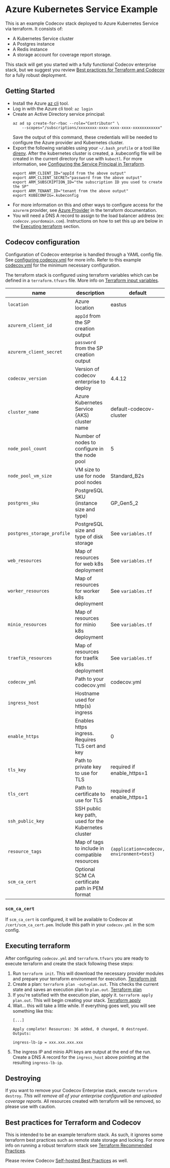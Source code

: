 # Azure Kubernetes Service Example

This is an example Codecov stack deployed to Azure Kubernetes Service via
terraform.  It consists of:
- A Kubernetes Service cluster
- A Postgres instance
- A Redis instance
- A storage account for coverage report storage.

This stack will get you started with a fully functional Codecov enterprise
stack, but we suggest you review 
[Best practices for Terraform and Codecov](#best-practices-for-terraform-and-codecov) 
for a fully robust deployment.

## Getting Started

- Install the Azure [az
  cli](https://docs.microsoft.com/en-us/cli/azure/install-azure-cli?view=azure-cli-latest)
  tool.
- Log in with the Azure cli tool: `az login`
- Create an Active Directory service principal:
    ```
    az ad sp create-for-rbac --role="Contributor" \
        --scopes="/subscriptions/xxxxxxxx-xxxx-xxxx-xxxx-xxxxxxxxxxxx"
    ```
  Save the output of this command, these credentials will be needed to
  configure the Azure provider and Kubernetes cluster.
- Export the following variables using your `~/.bash_profile` or a tool
  like [direnv](https://direnv.net/).  After the kubernetes cluster is
  created, a .kubeconfig file will be created in the current directory for use
  with `kubectl`.  For more information, see [Configuring the Service Principal in
  Terraform](https://www.terraform.io/docs/providers/azurerm/auth/service_principal_client_secret.html#configuring-the-service-principal-in-terraform).
    ```
    export ARM_CLIENT_ID="appId from the above output"
    export ARM_CLIENT_SECRET="password from the above output"
    export ARM_SUBSCRIPTION_ID="the subscription ID you used to create the SP"
    export ARM_TENANT_ID="tenant from the above output"
    export KUBECONFIG=.kubeconfig
    ```
- For more information on this and other ways to configure access for the `azurerm`
  provider, see [Azure Provider](https://www.terraform.io/docs/providers/azurerm/index.html)
  in the terraform documentation.
- You will need a DNS A record to assign to the load balancer address (ex:
  `codecov.yourdomain.com`).  Instructions on how to set this up are below in
  the [Executing terraform](#executing-terraform) section.

## Codecov configuration

Configuration of Codecov enterprise is handled through a YAML config file.
See [configuring codecov.yml](https://docs.codecov.io/docs/configuration) for 
more info.  Refer to this example [codecov.yml](../codecov.yml.example) for the
minimum necessary configuration.

The terraform stack is configured using terraform variables which can be
defined in a `terraform.tfvars` file.  More info on
[Terraform input variables](https://www.terraform.io/docs/configuration/variables.html).

| name | description | default |
| --- | --- | --- |
| `location` | Azure location | eastus |
| `azurerm_client_id` | `appId` from the SP creation output | |
| `azurerm_client_secret` | `password` from the SP creation output | |
| `codecov_version` | Version of codecov enterprise to deploy | 4.4.12 |
| `cluster_name` | Azure Kubernetes Service (AKS) cluster name | default-codecov-cluster |
| `node_pool_count` | Number of nodes to configure in the node pool | 5 |
| `node_pool_vm_size` | VM size to use for node pool nodes | Standard_B2s |
| `postgres_sku` | PostgreSQL SKU (instance size and type) | GP_Gen5_2 |
| `postgres_storage_profile` | PostgreSQL size and type of disk storage | See `variables.tf` |
| `web_resources` | Map of resources for web k8s deployment | See `variables.tf` |
| `worker_resources` | Map of resources for worker k8s deployment | See `variables.tf` |
| `minio_resources` | Map of resources for minio k8s deployment | See `variables.tf` |
| `traefik_resources` | Map of resources for traefik k8s deployment | See `variables.tf` |
| `codecov_yml` | Path to your codecov.yml | codecov.yml |
| `ingress_host` | Hostname used for http(s) ingress | |
| `enable_https` | Enables https ingress.  Requires TLS cert and key | 0 |
| `tls_key` | Path to private key to use for TLS | required if enable_https=1 |
| `tls_cert` | Path to certificate to use for TLS | required if enable_https=1 |
| `ssh_public_key` | SSH public key path, used for the Kubernetes cluster | |
| `resource_tags` | Map of tags to include in compatible resources | `{application=codecov, environment=test}` |
| `scm_ca_cert` | Optional SCM CA certificate path in PEM format | |

### `scm_ca_cert`

If `scm_ca_cert` is configured, it will be available to Codecov at
`/cert/scm_ca_cert.pem`.  Include this path in your `codecov.yml` in the scm
config.

## Executing terraform

After configuring `codecov.yml` and `terraform.tfvars` you are ready to execute
terraform and create the stack following these steps:

1. Run `terraform init`.  This will download the necessary provider modules and
   prepare your terraform environment for execution.  [Terraform
   init](https://www.terraform.io/docs/commands/init.html)
1. Create a plan: `terraform plan -out=plan.out`.  This checks the current
   state and saves an execution plan to `plan.out`.  [Terraform
   plan](https://www.terraform.io/docs/commands/plan.html)
1. If you're satisfied with the execution plan, apply it.  `terraform apply
   plan.out`.  This will begin creating your stack.  [Terraform
   apply](https://www.terraform.io/docs/commands/apply.html)
1. Wait... this will take a little while.  If everything goes well, you will
   see something like this:
     ```
     [...]
     
     Apply complete! Resources: 36 added, 0 changed, 0 destroyed.
     Outputs:
     
     ingress-lb-ip = xxx.xxx.xxx.xxx
     ```
1. The ingress IP and minio API keys are output at the end of the run.
   Create a DNS A record for the `ingress_host` above pointing at the
   resulting `ingress-lb-ip`.

## Destroying

If you want to remove your Codecov Enterprise stack, execute `terraform
destroy`.  *This will remove all of your enterprise configuration and uploaded
coverage reports.*  All resources created with terraform will be removed, so
please use with caution.

## Best practices for Terraform and Codecov

This is intended to be an example terraform stack.  As such, it ignores some
terraform best practices such as remote state storage and locking.  For more
info on running a robust terraform stack see [Terraform Recommended
Practices](https://www.terraform.io/docs/enterprise/guides/recommended-practices/index.html).

Please review Codecov [Self-hosted Best
Practices](https://docs.codecov.io/docs/best-practices) as well.
